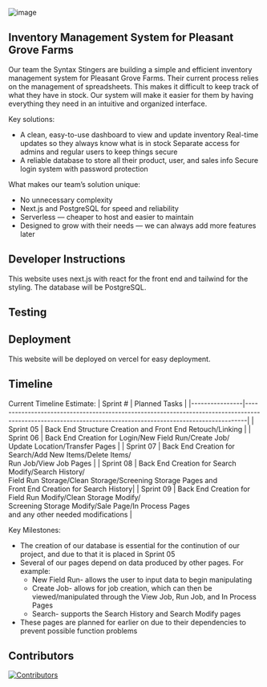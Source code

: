![image](https://github.com/user-attachments/assets/1c514d96-ffab-459d-aff8-07aef5d505c5)

## Inventory Management System for Pleasant Grove Farms

Our team the Syntax Stingers are building a simple and efficient inventory management system for Pleasant Grove Farms. Their current process relies on the management of spreadsheets. This makes it difficult to keep track of what they have in stock. Our system will make it easier for them by having everything they need in an intuitive and organized interface.

Key solutions:

* A clean, easy-to-use dashboard to view and update inventory
  Real-time updates so they always know what is in stock
  Separate access for admins and regular users to keep things secure
* A reliable database to store all their product, user, and sales info
  Secure login system with password protection

What makes our team’s solution unique:

 * No unnecessary complexity
 * Next.js and PostgreSQL for speed and reliability
 * Serverless — cheaper to host and easier to maintain
 * Designed to grow with their needs — we can always add more features later



## Developer Instructions
This website uses next.js with react for the front end and tailwind for the styling. The database will be PostgreSQL. 

## Testing 

## Deployment
This website will be deployed on vercel for easy deployment. 

## Timeline
Current Timeline Estimate:
| Sprint #       | Planned Tasks                                                                                                                                              |
|----------------|------------------------------------------------------------------------------------------------------------------------------------------------------------|
| Sprint 05      | Back End Structure Creation and Front End Retouch/Linking                                                                                                  |
| Sprint 06      | Back End Creation for Login/New Field Run/Create Job/<br>Update Location/Transfer Pages                                                                    |
| Sprint 07      | Back End Creation for Search/Add New Items/Delete Items/<br>Run Job/View Job Pages                                                                         |
| Sprint 08      | Back End Creation for Search Modify/Search History/<br>Field Run Storage/Clean Storage/Screening Storage Pages and<br>Front End Creation for Search History|
| Sprint 09      | Back End Creation for Field Run Modify/Clean Storage Modify/<br>Screening Storage Modify/Sale Page/In Process Pages<br>and any other needed modifications  |

Key Milestones:
 * The creation of our database is essential for the continution of our project, and due to that it is placed in Sprint 05
 * Several of our pages depend on data produced by other pages. For example:
   * New Field Run- allows the user to input data to begin manipulating
   * Create Job- allows for job creation, which can then be viewed/manipulated through the View Job, Run Job, and In Process Pages
   * Search- supports the Search History and Search Modify pages
 * These pages are planned for earlier on due to their dependencies to prevent possible function problems

## Contributors

[![Contributors](https://contrib.rocks/image?repo=Mujahidshafi/PG_Inventory_Management)](https://github.com/Mujahidshafi/PG_Inventory_Management/graphs/contributors)
